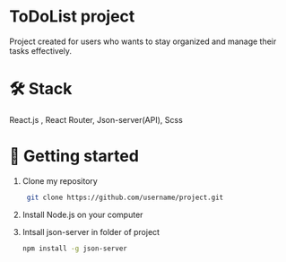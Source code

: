 # ToDoList project 

Project created for users who wants to stay organized and manage their tasks effectively.

# :hammer_and_wrench: Stack 

React.js , React Router, Json-server(API), Scss

# :rocket: Getting started


1. Clone my repository
   ```bash 
    git clone https://github.com/username/project.git

2. Install Node.js on your computer
   
3. Intsall json-server in folder of project
   ```bash
   npm install -g json-server 
